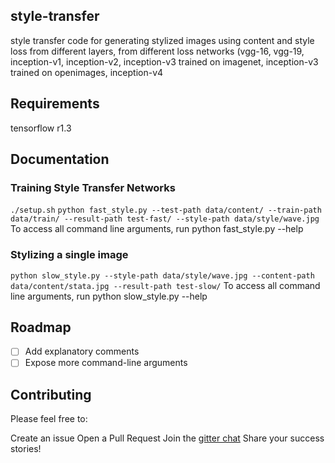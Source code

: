 ## style-transfer
style transfer code for generating stylized images using content and style loss from different layers, from different loss networks (vgg-16, vgg-19, inception-v1, inception-v2, inception-v3 trained on imagenet, inception-v3 trained on openimages, inception-v4

## Requirements
tensorflow r1.3

## Documentation
### Training Style Transfer Networks
`./setup.sh`
`python fast_style.py --test-path data/content/ --train-path data/train/ --result-path test-fast/ --style-path data/style/wave.jpg`
To access all command line arguments, run python fast_style.py --help

### Stylizing a single image
`python slow_style.py --style-path data/style/wave.jpg --content-path data/content/stata.jpg --result-path test-slow/`
To access all command line arguments, run python slow_style.py --help

## Roadmap
- [ ] Add explanatory comments
- [ ] Expose more command-line arguments

## Contributing
Please feel free to:

Create an issue
Open a Pull Request
Join the [gitter chat](https://gitter.im/style-transfer/Lobby)
Share your success stories!
